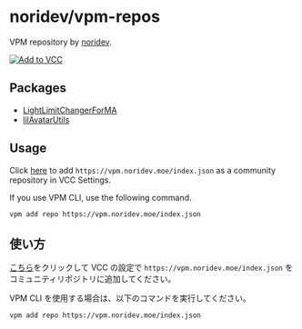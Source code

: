 # noridev/vpm-repos
VPM repository by [noridev](https://github.com/noridev).

[![Add to VCC](https://img.shields.io/badge/-Add%20to%20VCC-%232baac1?style=for-the-badge)](vcc://vpm/addRepo?url=https://vpm.noridev.moe/index.json)

## Packages
- [LightLimitChangerForMA](https://github.com/noridev/LightLimitChangerForMA)
- [lilAvatarUtils](https://github.com/noridev/lilAvatarUtils)

## Usage
Click [here](https://vpm.noridev.moe) to add `https://vpm.noridev.moe/index.json` as a community repository in VCC Settings.

If you use VPM CLI, use the following command.

```shell
vpm add repo https://vpm.noridev.moe/index.json
```

## 使い方
[こちら](https://vpm.noridev.moe)をクリックして VCC の設定で `https://vpm.noridev.moe/index.json` をコミュニティリポジトリに追加してください。

VPM CLI を使用する場合は、以下のコマンドを実行してください。

```shell
vpm add repo https://vpm.noridev.moe/index.json
```
